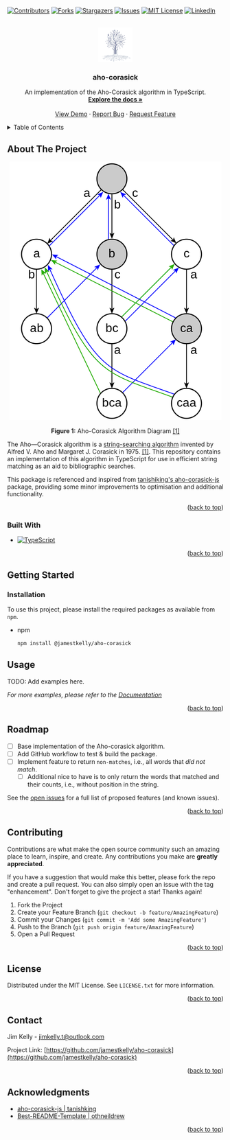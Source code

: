 <a name="readme-top"></a>

[![Contributors][contributors-shield]][contributors-url]
[![Forks][forks-shield]][forks-url]
[![Stargazers][stars-shield]][stars-url]
[![Issues][issues-shield]][issues-url]
[![MIT License][license-shield]][license-url]
[![LinkedIn][linkedin-shield]][linkedin-url]

<br />
<div align="center">
  <a href="https://github.com/jamestkelly/aho-corasick">
    <img src="doc/img/logo.png" alt="Logo" width="80" height="80">
  </a>

<h3 align="center">aho-corasick</h3>

  <p align="center">
    An implementation of the Aho-Corasick algorithm in TypeScript.
    <br />
    <a href="https://github.com/jamestkelly/aho-corasick"><strong>Explore the docs »</strong></a>
    <br />
    <br />
    <a href="https://github.com/jamestkelly/aho-corasick">View Demo</a>
    ·
    <a href="https://github.com/jamestkelly/aho-corasick/issues">Report Bug</a>
    ·
    <a href="https://github.com/jamestkelly/aho-corasick/issues">Request Feature</a>
  </p>
</div>

<!-- TABLE OF CONTENTS -->
<details>
  <summary>Table of Contents</summary>
  <ol>
    <li>
      <a href="#about-the-project">About The Project</a>
      <ul>
        <li><a href="#built-with">Built With</a></li>
      </ul>
    </li>
    <li>
      <a href="#getting-started">Getting Started</a>
      <ul>
        <li><a href="#installation">Installation</a></li>
      </ul>
    </li>
    <li><a href="#usage">Usage</a></li>
    <li><a href="#roadmap">Roadmap</a></li>
    <li><a href="#contributing">Contributing</a></li>
    <li><a href="#license">License</a></li>
    <li><a href="#contact">Contact</a></li>
    <li><a href="#acknowledgments">Acknowledgments</a></li>
  </ol>
</details>

<!-- ABOUT THE PROJECT -->
## About The Project

<div align="center">
  <a href="https://en.wikipedia.org/wiki/Aho%E2%80%93Corasick_algorithm">
      <img src="doc/img/aho-corasick-diagram-wikipedia.png" alt="Logo" width="494" height="602">
  </a>
  <p>
      <b>Figure 1:</b> Aho-Corasick Algorithm Diagram 
      <a href="https://en.wikipedia.org/wiki/Aho%E2%80%93Corasick_algorithm">
          [1]
      </a>
  </p>
</div>

The Aho—Corasick algorithm is a [string-searching algorithm](https://en.wikipedia.org/wiki/String-searching_algorithm) invented by Alfred V. Aho and Margaret J. Corasick in 1975. [\[1\]](https://en.wikipedia.org/wiki/Aho%E2%80%93Corasick_algorithm). This repository contains an implementation of this algorithm in TypeScript for use in efficient string matching as an aid to bibliographic searches.

This package is referenced and inspired from [tanishiking's aho-corasick-js](https://github.com/tanishiking/aho-corasick-js) package, providing some minor improvements to optimisation and additional functionality.

<p align="right">(<a href="#readme-top">back to top</a>)</p>

### Built With

- [![TypeScript][TypeScript.ts]][TypeScript-url]

<p align="right">(<a href="#readme-top">back to top</a>)</p>

<!-- GETTING STARTED -->
## Getting Started

### Installation

To use this project, please install the required packages as available from `npm`.

- npm
  ```sh
  npm install @jamestkelly/aho-corasick
  ```

<!-- USAGE EXAMPLES -->
## Usage

TODO: Add examples here.

_For more examples, please refer to the [Documentation](https://github.com/jamestkelly/aho-corasick/blob/main/doc/examples.ts)_

<p align="right">(<a href="#readme-top">back to top</a>)</p>

<!-- ROADMAP -->
## Roadmap

- [ ] Base implementation of the Aho-corasick algorithm.
- [ ] Add GitHub workflow to test & build the package.
- [ ] Implement feature to return `non-matches`, i.e., all words that _did not match_.
  - [ ] Additional nice to have is to only return the words that matched and their counts, i.e., without position in the string.

See the [open issues](https://github.com/jamestkelly/aho-corasick/issues) for a full list of proposed features (and known issues).

<p align="right">(<a href="#readme-top">back to top</a>)</p>

<!-- CONTRIBUTING -->
## Contributing

Contributions are what make the open source community such an amazing place to learn, inspire, and create. Any contributions you make are **greatly appreciated**.

If you have a suggestion that would make this better, please fork the repo and create a pull request. You can also simply open an issue with the tag "enhancement".
Don't forget to give the project a star! Thanks again!

1. Fork the Project
2. Create your Feature Branch (`git checkout -b feature/AmazingFeature`)
3. Commit your Changes (`git commit -m 'Add some AmazingFeature'`)
4. Push to the Branch (`git push origin feature/AmazingFeature`)
5. Open a Pull Request

<p align="right">(<a href="#readme-top">back to top</a>)</p>

<!-- LICENSE -->
## License

Distributed under the MIT License. See `LICENSE.txt` for more information.

<p align="right">(<a href="#readme-top">back to top</a>)</p>

<!-- CONTACT -->
## Contact

Jim Kelly - [jimkelly.t@outlook.com](mailto:jimkelly.t@outlook.com)

Project Link: [https://github.com/jamestkelly/aho-corasick](https://github.com/jamestkelly/aho-corasick)

<p align="right">(<a href="#readme-top">back to top</a>)</p>

<!-- ACKNOWLEDGMENTS -->
## Acknowledgments

- [aho-corasick-js | tanishking](https://github.com/tanishiking/aho-corasick-js)
- [Best-README-Template | othneildrew](https://github.com/othneildrew/Best-README-Template/tree/master)

<p align="right">(<a href="#readme-top">back to top</a>)</p>

<!-- MARKDOWN LINKS & IMAGES -->
<!-- https://www.markdownguide.org/basic-syntax/#reference-style-links -->
[contributors-shield]: https://img.shields.io/github/contributors/jamestkelly/aho-corasick.svg?style=for-the-badge
[contributors-url]: https://github.com/jamestkelly/aho-corasick/graphs/contributors
[forks-shield]: https://img.shields.io/github/forks/jamestkelly/aho-corasick.svg?style=for-the-badge
[forks-url]: https://github.com/jamestkelly/aho-corasick/network/members
[stars-shield]: https://img.shields.io/github/stars/jamestkelly/aho-corasick.svg?style=for-the-badge
[stars-url]: https://github.com/jamestkelly/aho-corasick/stargazers
[issues-shield]: https://img.shields.io/github/issues/jamestkelly/aho-corasick.svg?style=for-the-badge
[issues-url]: https://github.com/jamestkelly/aho-corasick/issues
[license-shield]: https://img.shields.io/github/license/jamestkelly/aho-corasick.svg?style=for-the-badge
[license-url]: https://github.com/jamestkelly/aho-corasick/blob/master/LICENSE.txt
[linkedin-shield]: https://img.shields.io/badge/-LinkedIn-black.svg?style=for-the-badge&logo=linkedin&colorB=555
[linkedin-url]: https://linkedin.com/in/jimkellyt
[product-screenshot]: doc/img/aho-corasick-diagram-wikipedia.png
[TypeScript.ts]: https://img.shields.io/badge/typescript-%23007ACC.svg?style=for-the-badge&logo=typescript&logoColor=white
[TypeScript-url]: https://www.typescriptlang.org/
